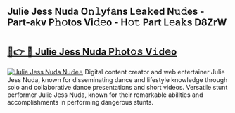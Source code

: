 ## Julie Jess Nuda O𝚗𝚕yf𝚊ns L𝚎a𝚔ed N𝚞𝚍es - Part-akv P𝚑𝚘tos Vi𝚍𝚎o - H𝚘𝚝 Part L𝚎a𝚔s D8ZrW

# <h2><a href="http://kf5lr9a.oniu.top/?m=Julie+Jess+Nuda">🔗👉 🔴 Julie Jess Nuda P𝚑ot𝚘𝚜 V𝚒d𝚎o</a></h2>

[![Julie Jess Nuda Nu𝚍e𝚜](https://i.imgur.com/0qMVB7G.gif)](http://kf5lr9a.oniu.top/?m=Julie+Jess+Nuda)
Digital content creator and web entertainer Julie Jess Nuda, known for disseminating dance and lifestyle knowledge through solo and collaborative dance presentations and short videos. Versatile stunt performer Julie Jess Nuda, known for their remarkable abilities and accomplishments in performing dangerous stunts.  
